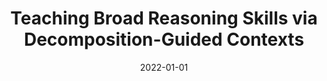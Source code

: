 ---
title: "Teaching Broad Reasoning Skills via Decomposition-Guided Contexts"
collection: publications
permalink: /publication/2022-01-01-Teaching-Broad-Reasoning-Skills-via-Decomposition-Guided-Contexts
date: 2022-01-01
venue: 'Proceedings of the 2022 Conference on Empirical Methods in Natural Language Processing'
---